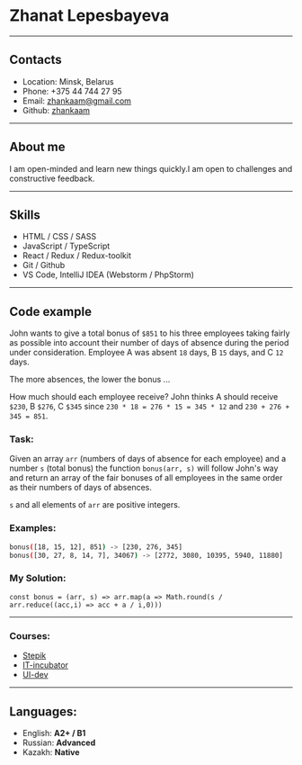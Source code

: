 # Zhanat Lepesbayeva
-----------------------------------

## Contacts
- Location: Minsk, Belarus
- Phone: +375 44 744 27 95
- Email: zhankaam@gmail.com
- Github: [zhankaam](https://github.com/zhankaam)
-----------------------------------

## About me
I am open-minded and learn new things quickly.I am open to challenges and constructive feedback.

-----------------------------------

## Skills
- HTML / CSS / SASS
- JavaScript / TypeScript
- React / Redux / Redux-toolkit
- Git / Github
- VS Code, IntelliJ IDEA (Webstorm / PhpStorm)
------------------------------------

## Code example

John wants to give a total bonus of ```$851``` to his three employees taking fairly as possible into account their number of days of absence during the period under consideration. Employee A was absent ```18``` days, B ```15``` days, and C ```12``` days.

The more absences, the lower the bonus ...

How much should each employee receive? John thinks A should receive ```$230```, B ```$276```, C ```$345``` since ```230 * 18 = 276 * 15 = 345 * 12``` and ```230 + 276 + 345 = 851```.

### Task:
Given an array  ```arr``` (numbers of days of absence for each employee) and a number ```s``` (total bonus) the function ```bonus(arr, s)``` will follow John's way and return an array of the fair bonuses of all employees in the same order as their numbers of days of absences.

```s``` and all elements of ```arr``` are positive integers.
### Examples:
```sh
bonus([18, 15, 12], 851) -> [230, 276, 345]
bonus([30, 27, 8, 14, 7], 34067) -> [2772, 3080, 10395, 5940, 11880]
```

### My Solution:

```
const bonus = (arr, s) => arr.map(a => Math.round(s / arr.reduce((acc,i) => acc + a / i,0)))
``` 
------------------------------------

### Courses:
- [Stepik](https://welcome.stepik.org/ru)
- [IT-incubator](https://it-incubator.by/React-online.html)
- [UI-dev](https://ui.dev/c)
------------------------------------

## Languages:

- English: **A2+ / B1**
- Russian: **Advanced**
- Kazakh: **Native**
